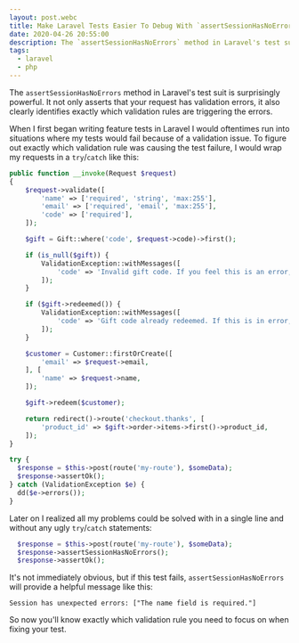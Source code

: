 ```yaml
---
layout: post.webc
title: Make Laravel Tests Easier To Debug With `assertSessionHasNoErrors`
date: 2020-04-26 20:55:00
description: The `assertSessionHasNoErrors` method in Laravel's test suit is a suprisingly powerful tool.
tags:
  - laravel
  - php
---
```


The `assertSessionHasNoErrors` method in Laravel's test suit is surprisingly powerful. It not only asserts that your request has validation errors, it also clearly identifies exactly which validation rules are triggering the errors.

When I first began writing feature tests in Laravel I would oftentimes run into situations where my tests would fail because of a validation issue. To figure out exactly which validation rule was causing the test failure, I would wrap my requests in a `try`/`catch` like this:

```php
public function __invoke(Request $request)
{
    $request->validate([
        'name' => ['required', 'string', 'max:255'],
        'email' => ['required', 'email', 'max:255'],
        'code' => ['required'],
    ]);

    $gift = Gift::where('code', $request->code)->first();

    if (is_null($gift)) {
        ValidationException::withMessages([
            'code' => 'Invalid gift code. If you feel this is an error, please contact us.',
        ]);
    }

    if ($gift->redeemed()) {
        ValidationException::withMessages([
            'code' => 'Gift code already redeemed. If this is in error, please contact us.',
        ]);
    }

    $customer = Customer::firstOrCreate([
        'email' => $request->email,
    ], [
        'name' => $request->name,
    ]);

    $gift->redeem($customer);

    return redirect()->route('checkout.thanks', [
        'product_id' => $gift->order->items->first()->product_id,
    ]);
}
```

```php
try {
  $response = $this->post(route('my-route'), $someData);
  $response->assertOk();
} catch (ValidationException $e) {
  dd($e->errors());
}
```

Later on I realized all my problems could be solved with in a single line and without any ugly `try`/`catch` statements:

```php
  $response = $this->post(route('my-route'), $someData);
  $response->assertSessionHasNoErrors();
  $response->assertOk();
```

It's not immediately obvious, but if this test fails, `assertSessionHasNoErrors` will provide a helpful message like this:

```shell
Session has unexpected errors: ["The name field is required."]
```

So now you'll know exactly which validation rule you need to focus on when fixing your test.
